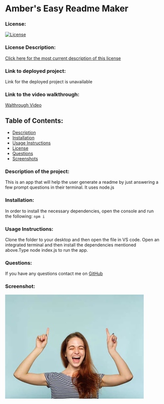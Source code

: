 # Amber's Easy Readme Maker

### License:

[![License](https://img.shields.io/badge/License-MIT-green.svg)](https://opensource.org/licenses/MIT)

### License Description:

[Click here for the most current description of this license](https://opensource.org/licenses/MIT)

### Link to deployed project:

Link for the deployed project is unavailable

### Link to the video walkthrough:

[Walthrough Video](https://youtu.be/dgG3QxZduiQ)

## Table of Contents:

- [Description](#description)
- [Installation](#installation)
- [Usage Instructions](#usage-instructions)
- [License](#license)
- [Questions](#questions)
- [Screenshots](#screenshot)

### Description of the project:

This is an app that will help the user generate a readme by just answering a few prompt questions in their terminal. It uses node.js

### Installation:

In order to install the necessary dependencies, open the console and run the following:
`npm i`

### Usage Instructions:

Clone the folder to your desktop and then open the file in VS code. Open an integrated terminal and then install the dependencies mentioned above.Type node index.js to run the app.

### Questions:

If you have any questions contact me on [GitHub](https://github.com/AmberZimmerman)

### Screenshot:

![My Image](happy.jpg)
